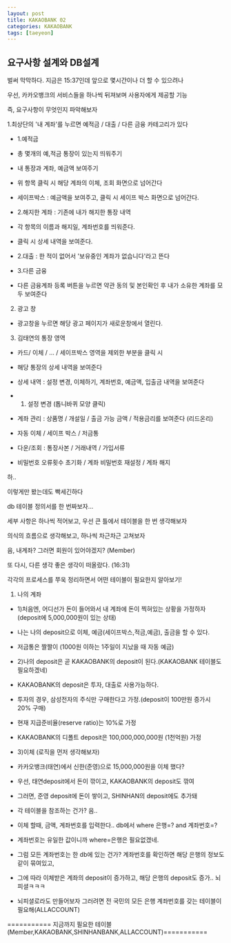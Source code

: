 ```yaml
---
layout: post
title: KAKAOBANK 02
categories: KAKAOBANK
tags: [taeyeon]
---
```



## 요구사항 설계와 DB설계

벌써 막막하다. 지금은 15:37인데 앞으로 몇시간이나 더 할 수 있으려나

우선, 카카오뱅크의 서비스들을 하나씩 뒤져보며 사용자에게 제공할 기능

즉, 요구사항이 무엇인지 파악해보자

1.최상단의 '내 계좌'를 누르면 예적금 / 대출 / 다른 금융 카테고리가 있다

- 1.예적금 

- 총 몇개의 예,적금 통장이 있는지 띄워주기

- 내 통장과 계좌, 예금액 보여주기

- 위 항목 클릭 시 해당 계좌의 이체, 조회 화면으로 넘어간다

- 세이프박스 : 예금액을 보여주고, 클릭 시 세이프 박스 화면으로 넘어간다.

- 2.해지한 계좌 : 기존에 내가 해지한 통장 내역

- 각 항목의 이름과 해지일, 계좌번호를 띄워준다.

- 클릭 시 상세 내역을 보여준다.

- 2.대출 : 한 적이 없어서 '보유중인 계좌가 없습니다'라고 뜬다

- 3.다른 금융

- 다른 금융계좌 등록 버튼을 누르면 약관 동의 및 본인확인 후 내가 소유한 계좌를 모두 보여준다

2. 광고 창

- 광고창을 누르면 해당 광고 페이지가 새로운창에서 열린다.

3. 김태연의 통장 영역

- 카드/ 이체 / ... / 세이프박스 영역을 제외한 부분을 클릭 시

- 해당 통장의 상세 내역을 보여준다

- 상세 내역 : 설정 변경, 이체하기, 계좌번호, 예금액, 입출금 내역을 보여준다

- 1. 설정 변경 (톱니바퀴 모양 클릭)

- 계좌 관리 : 상품명 / 개설일 / 출금 가능 금액 / 적용금리를 보여준다 (리드온리)

- 자동 이체 / 세이프 박스 / 저금통

- 다운/조회 : 통장사본 / 거래내역 / 가입서류

- 비밀번호 오류횟수 초기화 / 계좌 비밀번호 재설정 / 계좌 해지

하..

이렇게만 봤는데도 빡세긴하다

db 테이블 정의서를 한 번짜보자...

세부 사항은 하나씩 적어보고, 우선 큰 틀에서 테이블을 한 번 생각해보자

의식의 흐름으로 생각해보고, 하나씩 차근차근 고쳐보자

음, 내계좌? 그러면 회원이 있어야겠지? (Member)

또 다시, 다른 생각 좋은 생각이 떠올랐다. (16:31)

각각의 프로세스를 쭈욱 정리하면서 어떤 테이블이 필요한지 알아보기!

1. 나의 계좌

- 1)처음엔, 어디선가 돈이 들어와서 내 계좌에 돈이 찍혀있는 상황을 가정하자 (deposit에 5,000,000원이 있는 상태)

- 나는 나의 deposit으로 이체, 예금(세이프박스,적금,예금), 출금을 할 수 있다.

- 저금통은 짤짤이 (1000원 이하는 1주일이 지났을 때 자동 예금)

- 2)나의 deposit은 곧 KAKAOBANK의 deposit이 된다.(KAKAOBANK 테이블도 필요하겠네)

- KAKAOBANK의 deposit은 투자, 대출로 사용가능하다.

- 투자의 경우, 삼성전자의 주식만 구매한다고 가정.(deposit이 100만원 증가시 20% 구매)

- 현재 지급준비율(reserve ratio)는 10%로 가정

- KAKAOBANK의 디폴트 deposit은 100,000,000,000원 (1천억원) 가정

- 3)이체 (로직을 먼저 생각해보자)

- 카카오뱅크(태연)에서 신한(준영)으로 15,000,000원을 이체 했다?

- 우선, 태연deposit에서 돈이 깎이고, KAKAOBANK의 deposit도 깎여

- 그러면, 준영 deposit에 돈이 쌓이고, SHINHAN의 deposit에도 추가돼

- 각 테이블을 참조하는 건가? 음..

- 이체 할때, 금액, 계좌번호를 입력한다.. db에서 where 은행=? and 계좌번호=?

- 계좌번호는 유일한 값이니까 where=은행은 필요없겠네.

- 그럼 모든 계좌번호는 한 db에 있는 건가? 계좌번호를 확인하면 해당 은행의 정보도 같이 묶여있고,

- 그에 따라 이체받은 계좌의 deposit이 증가하고, 해당 은행의 deposit도 증가.. 뇌피셜ㅋㅋㅋ

- 뇌피셜로라도 만들어보자 그러려면 전 국민의 모든 은행 계좌번호를 갖는 테이블이 필요해(ALLACCOUNT)

=========== 지금까지 필요한 테이블 (Member,KAKAOBANK,SHINHANBANK,ALLACCOUNT)===========



















